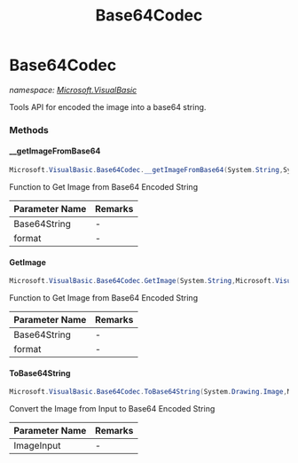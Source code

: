 ﻿---
title: Base64Codec
---

# Base64Codec
_namespace: [Microsoft.VisualBasic](N-Microsoft.VisualBasic.html)_

Tools API for encoded the image into a base64 string.



### Methods

#### __getImageFromBase64
```csharp
Microsoft.VisualBasic.Base64Codec.__getImageFromBase64(System.String,System.Drawing.Imaging.ImageFormat)
```
Function to Get Image from Base64 Encoded String

|Parameter Name|Remarks|
|--------------|-------|
|Base64String|-|
|format|-|


#### GetImage
```csharp
Microsoft.VisualBasic.Base64Codec.GetImage(System.String,Microsoft.VisualBasic.Imaging.ImageFormats)
```
Function to Get Image from Base64 Encoded String

|Parameter Name|Remarks|
|--------------|-------|
|Base64String|-|
|format|-|


#### ToBase64String
```csharp
Microsoft.VisualBasic.Base64Codec.ToBase64String(System.Drawing.Image,Microsoft.VisualBasic.Imaging.ImageFormats)
```
Convert the Image from Input to Base64 Encoded String

|Parameter Name|Remarks|
|--------------|-------|
|ImageInput|-|



